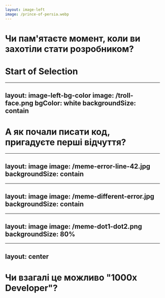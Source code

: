 ```yaml
---
layout: image-left
image: /prince-of-persia.webp
---
```


<div class="h-full flex items-center">
  <h1>Чи пам'ятаєте момент, коли ви захотіли стати розробником?</h1>
</div>

# Start of Selection

---
layout: image-left-bg-color
image: /troll-face.png
bgColor: white
backgroundSize: contain
---

<div class="h-full flex items-center">
  <h1>А як почали писати код, пригадуєте перші відчуття?</h1>
</div>

---
layout: image
image: /meme-error-line-42.jpg
backgroundSize: contain
---

---
layout: image
image: /meme-different-error.jpg
backgroundSize: contain
---

---
layout: image
image: /meme-dot1-dot2.png
backgroundSize: 80%
---

---
layout: center
---

# Чи взагалі це можливо "1000x Developer"?